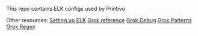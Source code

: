 This repo contains ELK configs used by Printivo

Other resources:
[Setting up ELK](https://www.digitalocean.com/community/tutorials/how-to-install-elasticsearch-logstash-and-kibana-elk-stack-on-ubuntu-14-04)
[Grok reference](https://www.elastic.co/guide/en/logstash/current/plugins-filters-grok.html)
[Grok Debug](http://grokdebug.herokuapp.com/)
[Grok Patterns](https://github.com/elastic/logstash/blob/v1.4.0/patterns/grok-patterns)
[Grok Regex](https://github.com/kkos/oniguruma/blob/master/doc/RE)

